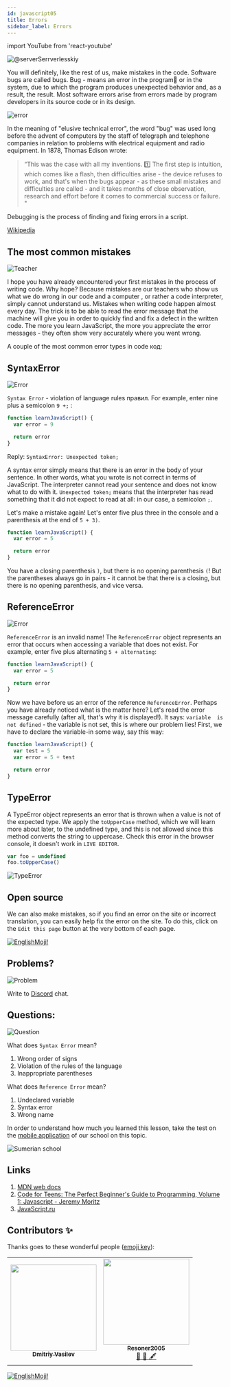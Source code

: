 ```yaml
---
id: javascript05
title: Errors
sidebar_label: Errors
---
```


import YouTube from 'react-youtube'

![@serverSerrverlesskiy](/img/javascript/headers/05.jpg)

You will definitely, like the rest of us, make mistakes in the code. Software bugs are called bugs. Bug - means an error in the program💾 or in the system, due to which the program produces unexpected behavior and, as a result, the result. Most software errors arise from errors made by program developers in its source code or in its design.

![error](https://media.giphy.com/media/1VT3UNeWdijUSMpRL4/giphy.gif)

In the meaning of "elusive technical error", the word "bug" was used long before the advent of computers by the staff of telegraph and telephone companies in relation to problems with electrical equipment and radio equipment. In 1878, Thomas Edison wrote:

> “This was the case with all my inventions. 1️⃣ The first step is intuition, which comes like a flash, then difficulties arise - the device refuses to work, and that's when the bugs appear - as these small mistakes and difficulties are called - and it takes months of close observation, research and effort before it comes to commercial success or failure. "

Debugging is the process of finding and fixing errors in a script.

[Wikipedia](https://ru.wikipedia.org/wiki/Программная_ошибка)

<!-- ## Video

<YouTube videoId="xJtVop2fAxg" /> -->

## The most common mistakes

![Teacher](https://media.giphy.com/media/27c3zdaY6eeIAwp7Qi/giphy.gif)

I hope you have already encountered your first mistakes in the process of writing code. Why hope? Because mistakes are our teachers who show us what we do wrong in our code and a computer    ️, or rather a code interpreter, simply cannot understand us. Mistakes when writing code happen almost every day. The trick is to be able to read the error message that the machine will give you in order to quickly find and fix a defect in the written code. The more you learn JavaScript, the more you appreciate the error messages - they often show very accurately where you went wrong.

A couple of the most common error types in code код:

## SyntaxError

![Error](https://media.giphy.com/media/TqiwHbFBaZ4ti/giphy.gif)

`Syntax Error` - violation of language rules правил. For example, enter nine plus a semicolon `9 +;` :

```jsx live
function learnJavaScript() {
  var error = 9

  return error
}
```

Reply: `SyntaxError: Unexpected token;`

A syntax error simply means that there is an error in the body of your sentence. In other words, what you wrote is not correct in terms of JavaScript. The interpreter cannot read your sentence and does not know what to do with it. `Unexpected token;` means that the interpreter has read something that it did not expect to read at all: in our case, a semicolon `;`.

Let's make a mistake again!
Let's enter five plus three in the console and a parenthesis at the end of `5 + 3)`.

```jsx live
function learnJavaScript() {
  var error = 5

  return error
}
```

You have a closing parenthesis `)`, but there is no opening parenthesis `(`! But the parentheses always go in pairs - it cannot be that there is a closing, but there is no opening parenthesis, and vice versa.

## ReferenceError

![Error](https://media.giphy.com/media/8L0Pky6C83SzkzU55a/giphy.gif)

`ReferenceError` is an invalid name! The `ReferenceError` object represents an error that occurs when accessing a variable that does not exist. For example, enter five plus alternating `5 + alternating`:

```jsx live
function learnJavaScript() {
  var error = 5

  return error
}
```

Now we have before us an error of the reference `ReferenceError`. Perhaps you have already noticed what is the matter here? Let's read the error message  carefully (after all, that's why it is displayed!). It says: `variable  is not defined` - the variable is not set, this is where our problem lies! First, we have to declare the variable-in some way, say this way:

```jsx live
function learnJavaScript() {
  var test = 5
  var error = 5 + test

  return error
}
```

## TypeError

A TypeError object represents an error that is thrown when a value is not of the expected type. We apply the `toUpperCase` method, which we will learn more about later, to the undefined type, and this is not allowed since this method converts the string to uppercase. Check this error in the browser console, it doesn't work in `LIVE EDITOR`.

```javascript
var foo = undefined
foo.toUpperCase()
```

![TypeError](/img/javascript/25.jpg)

## Open source

We can also make mistakes, so if you find an error on the site or incorrect translation, you can easily help fix the error on the site. To do this, click on the `Edit this page` button at the very bottom of each page.

 [![EnglishMoji!](/img/logo/NeuroCoder.png)](https://vk.com/neurocoder)

## Problems?

![Problem](https://media.giphy.com/media/xTiTnGeUsWOEwsGoG4/giphy.gif)

Write to [Discord](https://discord.gg/6GDAfXn) chat.

## Questions:

![Question](https://media.giphy.com/media/l0HlRnAWXxn0MhKLK/giphy.gif)

What does `Syntax Error` mean?

1. Wrong order of signs
2. Violation of the rules of the language
3. Inappropriate parentheses

What does `Reference Error` mean?

1. Undeclared variable
2. Syntax error
3. Wrong name

In order to understand how much you learned this lesson, take the test on the [mobile application](http://onelink.to/njhc95) of our school on this topic.

![Sumerian school](/img/app.jpg)

## Links

1. [MDN web docs](https://developer.mozilla.org/ru/docs/Web/JavaScript/Data_structures)
2. [Code for Teens: The Perfect Beginner's Guide to Programming, Volume 1: Javascript - Jeremy Moritz](https://www.amazon.com/Code-Teens-Beginners-Programming-Javascript-ebook/dp/B07FCTLVPC)
3. [JavaScript.ru](https://learn.javascript.ru/types)

## Contributors ✨

Thanks goes to these wonderful people ([emoji key](https://allcontributors.org/docs/en/emoji-key)):

<table>
  <tr>
    <td align="center"><a href="https://fullstackserverless.github.io/"><img src="https://avatars0.githubusercontent.com/u/6774813?v=4?s=200" width="200px;" alt=""/><br /><sub><b>Dmitriy Vasilev</b></sub></a><br /> <a href="https://github.com/gHashTag/react-native-village/commits?author=gHashTag" title="Documentation">  </a></td>
    <td align="center"><a href="https://github.com/Resoner2005"><img src="https://avatars1.githubusercontent.com/u/75675814?v=4?s=200" width="200px;" alt=""/><br /><sub><b>Resoner2005</b></sub></a><br /><a href="https://github.com/gHashTag/react-native-village/issues?q=author%3AResoner2005" title="Bug reports">🐛 🎨 🖋</a></td>
  </tr>
  
</table>

[![EnglishMoji!](/img/logo/NeuroCoder.png)](https://vk.com/neurocoder)
